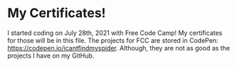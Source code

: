 # My Certificates!

I started coding on July 28th, 2021 with Free Code Camp! My certificates for those will be in this file. The projects for FCC are stored in CodePen: https://codepen.io/icantfindmyspider. Although, they are not as good as the projects I have on my GitHub.
